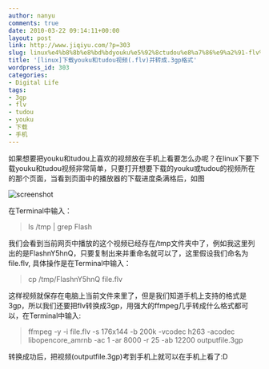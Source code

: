 ```yaml
---
author: nanyu
comments: true
date: 2010-03-22 09:14:11+00:00
layout: post
link: http://www.jiqiyu.com/?p=303
slug: linux%e4%b8%8b%e8%bd%bdyouku%e5%92%8ctudou%e8%a7%86%e9%a2%91-flv%e5%b9%b6%e8%bd%ac%e6%88%90-3gp%e6%a0%bc%e5%bc%8f
title: '[linux]下载youku和tudou视频(.flv)并转成.3gp格式'
wordpress_id: 303
categories:
- Digital Life
tags:
- 3gp
- flv
- tudou
- youku
- 下载
- 手机
---
```


如果想要把youku和tudou上喜欢的视频放在手机上看要怎么办呢？在linux下要下载youku和tudou视频非常简单，只要打开想要下载的youku或tudou的视频所在的那个页面，当看到页面中的播放器的下载进度条满格后，如图

![screenshot](http://www.piguban.com/wp-content/uploads/2010/03/screenshot.png)

在Terminal中输入：


<blockquote>ls /tmp | grep Flash</blockquote>


我们会看到当前网页中播放的这个视频已经存在/tmp文件夹中了，例如我这里列出的是FlashnY5hnQ，只要复制出来并重命名就可以了，这里假设我们命名为file.flv, 具体操作是在Terminal中输入：


<blockquote>cp /tmp/FlashnY5hnQ file.flv</blockquote>


这样视频就保存在电脑上当前文件来里了，但是我们知道手机上支持的格式是3gp，所以我们还要把flv转换成3gp，用强大的ffmpeg几乎转成什么格式都可以，在Terminal中输入:


<blockquote>ffmpeg -y -i file.flv -s 176x144 -b 200k -vcodec h263 -acodec libopencore_amrnb -ac 1 -ar 8000 -r 25 -ab 12200 outputfile.3gp</blockquote>


转换成功后，把视频(outputfile.3gp)考到手机上就可以在手机上看了:D
